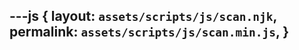 ---js
{
  layout:    `assets/scripts/js/scan.njk`,
  permalink: `assets/scripts/js/scan.min.js`,
}
---
